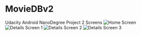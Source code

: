 # MovieDBv2
Udacity Android NanoDegree Project 2
Screens
![Home Screen](MovieDBv2/tree/master/Screenshot/Screenshot_1493989041.png "")
![Details Screen 1](MovieDBv2/tree/master/Screenshot/Screenshot_1493989106.png)
![Details Screen 2](MovieDBv2/tree/master/Screenshot/Screenshot_1493989128.png)
![Details Screen 3](MovieDBv2/tree/master/Screenshot/Screenshot_1493989189.png)

